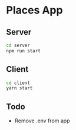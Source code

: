 # Places App

## Server

```bash
cd server
npm run start
```

## Client

```bash
cd client
yarn start
```

## Todo

- Remove .env from app
